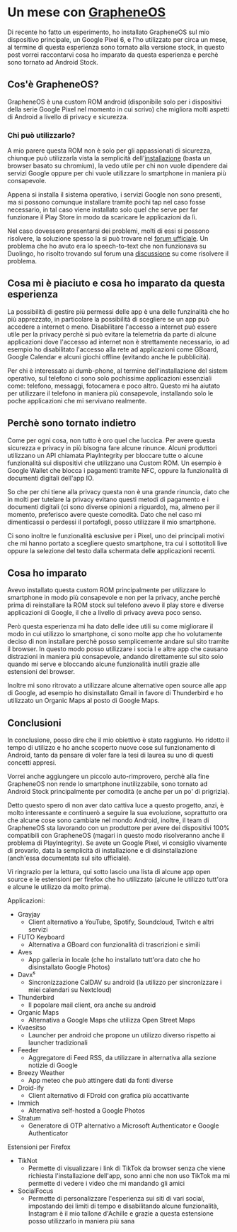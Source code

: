 # Un mese con [GrapheneOS](https://grapheneos.org/)

Di recente ho fatto un esperimento, ho installato GrapheneOS sul mio dispositivo principale, un Google Pixel 6,  e l'ho utilizzato per circa un mese, al termine di questa esperienza sono tornato alla versione stock, in questo post vorrei raccontarvi cosa ho imparato da questa esperienza e perchè sono tornato ad Android Stock.

## Cos'è GrapheneOS?

GrapheneOS è una custom ROM android (disponibile solo per i dispositivi della serie Google Pixel nel momento in cui scrivo) che migliora molti aspetti di Android a livello di privacy e sicurezza.

### Chi può utilizzarlo?

A mio parere questa ROM non è solo per gli appassionati di sicurezza, chiunque può utilizzarla vista la semplicità dell'[installazione](https://grapheneos.org/install/) (basta un browser basato su chromium), la vedo utile per chi non vuole dipendere dai servizi Google oppure per chi vuole utilizzare lo smartphone in maniera più consapevole.

Appena si installa il sistema operativo, i servizi Google non sono presenti, ma si possono comunque installare tramite pochi tap nel caso fosse necessario, in tal caso viene installato solo quel che serve per far funzionare il Play Store in modo da scaricare le applicazioni da lì.

Nel caso dovessero presentarsi dei problemi, molti di essi si possono risolvere, la soluzione spesso la si può trovare nel [forum ufficiale](https://discuss.grapheneos.org/). 
Un problema che ho avuto era lo speech-to-text che non funzionava su Duolingo, ho risolto trovando sul forum una [discussione](https://discuss.grapheneos.org/d/9787-cant-speak-on-duolingo) su come risolvere il problema.

## Cosa mi è piaciuto e cosa ho imparato da questa esperienza

La possibilità di gestire più permessi delle app è una delle funzinalità che ho più apprezzato, in particolare la possibilità di scegliere se un app può accedere a internet o meno. 
Disabilitare l'accesso a internet può essere utile per la privacy perchè si può evitare la telemetria da parte di alcune applicazioni dove l'accesso ad internet non è strettamente necessario, io ad esempio ho disabilitato l'accesso alla rete ad applicazioni come GBoard, Google Calendar e alcuni giochi offline (evitando anche le pubblicità).

Per chi è interessato ai dumb-phone, al termine dell'installazione del sistem operativo, sul telefono ci sono solo pochissime applicazioni essenziali come: telefono,  messaggi, fotocamera e poco altro.
Questo mi ha aiutato per utilizzare il telefono in maniera più consapevole, installando solo le poche applicazioni che mi servivano realmente.

## Perchè sono tornato indietro

Come per ogni cosa, non tutto è oro quel che luccica. Per avere questa sicurezza e privacy in più bisogna fare alcune rinunce.
Alcuni produttori utilizzano un API chiamata PlayIntegrity per bloccare tutte o alcune funzionalità sui dispositivi che utilizzano una Custom ROM.
Un esempio è Google Wallet che blocca i pagamenti tramite NFC, oppure la funzionalità di documenti digitali dell'app IO.

So che per chi tiene alla privacy questa non è una grande rinuncia, dato che in molti per tutelare la privacy evitano questi metodi di pagamento e i documenti digitali (ci sono diverse opinioni a riguardo), ma, almeno per il momento, preferisco avere queste comodità. Dato che nel caso mi dimenticassi o perdessi il portafogli, posso utilizzare il mio smartphone.

Ci sono inoltre le funzionalità esclusive per i Pixel, uno dei principali motivi che mi hanno portato a scegliere questo smartphone, tra cui i sottotitoli live oppure la selezione del testo dalla schermata delle applicazioni recenti.

## Cosa ho imparato

Avevo installato questa custom ROM principalmente per utilizzare lo smartphone in modo più consapevole e non per la privacy, anche perchè prima di reinstallare la ROM stock sul telefono avevo il play store e diverse applicazioni di Google, il che a livello di privacy aveva poco senso.

Però questa esperienza mi ha dato delle idee utili su come migliorare il modo in cui utilizzo lo smartphone, ci sono molte app che ho volutamente deciso di non installare perchè posso semplicemente andare sul sito tramite il browser.
In questo modo posso utilizzare i socia l e altre app che causano distrazioni in maniera più consapevole, andando direttamente sul sito solo quando mi serve e bloccando alcune funzionalità inutili grazie alle estensioni del browser.

Inoltre mi sono ritrovato a utilizzare alcune alternative open source alle app di Google, ad esempio ho disinstallato Gmail in favore di Thunderbird e ho utilizzato un Organic Maps al posto di Google Maps.

## Conclusioni

In conclusione, posso dire che il mio obiettivo è stato raggiunto. Ho ridotto il tempo di utilizzo e ho anche scoperto nuove cose sul funzionamento di Android, tanto da pensare di voler fare la tesi di laurea su uno di questi concetti appresi.

Vorrei anche aggiungere un piccolo auto-rimprovero, perchè alla fine GrapheneOS non rende lo smartphone inutilizzabile, sono tornato ad Android Stock principalmente per comodità (e anche per un po' di prigrizia).

Detto questo spero di non aver dato cattiva luce a questo progetto, anzi, è molto interessante e continuerò a seguire la sua evoluzione, soprattutto ora che alcune cose sono cambiate nel mondo Android, inoltre, il team di GrapheneOS sta lavorando con un produttore per avere dei dispositivi 100% compatibili con GrapheneOS (magari in questo modo risolveranno anche il problema di PlayIntegrity). 
Se avete un Google Pixel, vi consiglio vivamente di provarlo, data la semplicità di installazione e di disinstallazione (anch'essa documentata sul sito ufficiale).

Vi ringrazio per la lettura, qui sotto lascio una lista di alcune app open source e le estensioni per firefox che ho utilizzato (alcune le utilizzo tutt'ora e alcune le utilizzo da molto prima).

Applicazioni:
- Grayjay
  - Client alternativo a YouTube, Spotify, Soundcloud, Twitch e altri servizi
- FUTO Keyboard
  - Alternativa a GBoard con funzionalità di trascrizioni e simili
- Aves
  - App galleria in locale (che ho installato tutt'ora dato che ho disinstallato Google Photos)
- Davx⁵
  - Sincronizzazione CalDAV su android (la utilizzo per sincronizzare i miei calendari su Nextcloud)
- Thunderbird
  - Il popolare mail client, ora anche su android
- Organic Maps
  - Alternativa a Google Maps che utilizza Open Street Maps
- Kvaesitso
  - Launcher per android che propone un utilizzo diverso rispetto ai launcher tradizionali
- Feeder
  - Aggregatore di Feed RSS, da utilizzare in alternativa alla sezione notizie di Google 
- Breezy Weather
  - App meteo che può attingere dati da fonti diverse 
- Droid-ify
  - Client alternativo di FDroid con grafica più accattivante
- Immich
  - Alternativa self-hosted a Google Photos
- Stratum
  - Generatore di OTP alternativo a Microsoft Authenticator e Google Authenticator

Estensioni per Firefox
- TikNot
  - Permette di visualizzare i link di TikTok da browser senza che viene richiesta l'installazione dell'app, sono anni che non uso TikTok ma mi permette di vedere i video che mi mandando gli amici
- SocialFocus
  - Permette di personalizzare l'esperienza sui siti di vari social, impostando dei limiti di tempo e disabilitando alcune funzionalità, Instagram è il mio tallone d'Achille e grazie a questa estensione posso utilizzarlo in maniera più sana